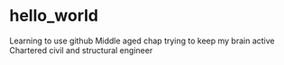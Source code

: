 # hello_world
Learning to use github
Middle aged chap trying to keep my brain active
Chartered civil and structural engineer
